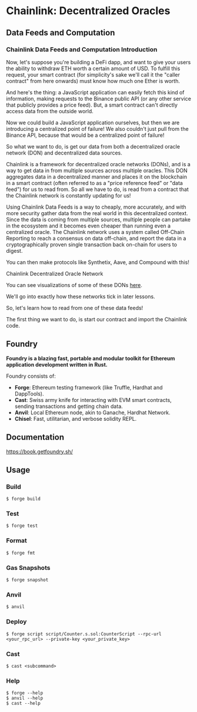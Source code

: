 # Chainlink: Decentralized Oracles

## Data Feeds and Computation

### Chainlink Data Feeds and Computation Introduction

Now, let's suppose you're building a DeFi dapp, and want to give your users the ability to withdraw ETH worth a certain amount of USD. To fulfill this request, your smart contract (for simplicity's sake we'll call it the "caller contract" from here onwards) must know how much one Ether is worth.

And here's the thing: a JavaScript application can easily fetch this kind of information, making requests to the Binance public API (or any other service that publicly provides a price feed). But, a smart contract can't directly access data from the outside world.

Now we could build a JavaScript application ourselves, but then we are introducing a centralized point of failure! We also couldn't just pull from the Binance API, because that would be a centralized point of failure!

So what we want to do, is get our data from both a decentralized oracle network (DON) and decentralized data sources.

Chainlink is a framework for decentralized oracle networks (DONs), and is a way to get data in from multiple sources across multiple oracles. This DON aggregates data in a decentralized manner and places it on the blockchain in a smart contract (often referred to as a "price reference feed" or "data feed") for us to read from. So all we have to do, is read from a contract that the Chainlink network is constantly updating for us!

Using Chainlink Data Feeds is a way to cheaply, more accurately, and with more security gather data from the real world in this decentralized context. Since the data is coming from multiple sources, multiple people can partake in the ecosystem and it becomes even cheaper than running even a centralized oracle. The Chainlink network uses a system called Off-Chain Reporting to reach a consensus on data off-chain, and report the data in a cryptographically proven single transaction back on-chain for users to digest.

You can then make protocols like Synthetix, Aave, and Compound with this!

Chainlink Decentralized Oracle Network

You can see visualizations of some of these DONs [here](https://data.chain.link/).

We'll go into exactly how these networks tick in later lessons.

So, let's learn how to read from one of these data feeds!

The first thing we want to do, is start our contract and import the Chainlink code.

## Foundry

**Foundry is a blazing fast, portable and modular toolkit for Ethereum application development written in Rust.**

Foundry consists of:

- **Forge**: Ethereum testing framework (like Truffle, Hardhat and DappTools).
- **Cast**: Swiss army knife for interacting with EVM smart contracts, sending transactions and getting chain data.
- **Anvil**: Local Ethereum node, akin to Ganache, Hardhat Network.
- **Chisel**: Fast, utilitarian, and verbose solidity REPL.

## Documentation

https://book.getfoundry.sh/

## Usage

### Build

```shell
$ forge build
```

### Test

```shell
$ forge test
```

### Format

```shell
$ forge fmt
```

### Gas Snapshots

```shell
$ forge snapshot
```

### Anvil

```shell
$ anvil
```

### Deploy

```shell
$ forge script script/Counter.s.sol:CounterScript --rpc-url <your_rpc_url> --private-key <your_private_key>
```

### Cast

```shell
$ cast <subcommand>
```

### Help

```shell
$ forge --help
$ anvil --help
$ cast --help
```

